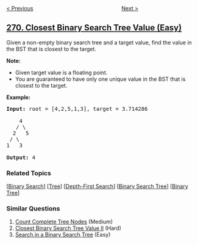 <!--|This file generated by command(leetcode description); DO NOT EDIT.    |-->
<!--+----------------------------------------------------------------------+-->
<!--|@author    openset <openset.wang@gmail.com>                           |-->
<!--|@link      https://github.com/openset                                 |-->
<!--|@home      https://github.com/openset/leetcode                        |-->
<!--+----------------------------------------------------------------------+-->

[< Previous](../alien-dictionary "Alien Dictionary")
　　　　　　　　　　　　　　　　
[Next >](../encode-and-decode-strings "Encode and Decode Strings")

## [270. Closest Binary Search Tree Value (Easy)](https://leetcode.com/problems/closest-binary-search-tree-value "最接近的二叉搜索树值")

<p>Given a non-empty binary search tree and a target value, find the value in the BST that is closest to the target.</p>

<p><b>Note:</b></p>

<ul>
	<li>Given target value is a floating point.</li>
	<li>You are guaranteed to have only one unique value in the BST that is closest to the target.</li>
</ul>

<p><strong>Example:</strong></p>

<pre>
<strong>Input:</strong> root = [4,2,5,1,3], target = 3.714286

    4
   / \
  2   5
 / \
1   3

<strong>Output:</strong> 4
</pre>

### Related Topics
  [[Binary Search](../../tag/binary-search/README.md)]
  [[Tree](../../tag/tree/README.md)]
  [[Depth-First Search](../../tag/depth-first-search/README.md)]
  [[Binary Search Tree](../../tag/binary-search-tree/README.md)]
  [[Binary Tree](../../tag/binary-tree/README.md)]

### Similar Questions
  1. [Count Complete Tree Nodes](../count-complete-tree-nodes) (Medium)
  1. [Closest Binary Search Tree Value II](../closest-binary-search-tree-value-ii) (Hard)
  1. [Search in a Binary Search Tree](../search-in-a-binary-search-tree) (Easy)
